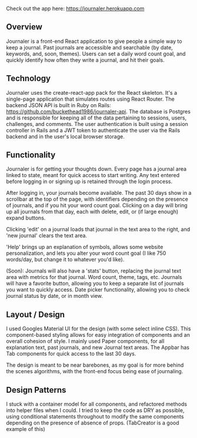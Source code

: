 Check out the app here: https://journaler.herokuapp.com

## Overview

Journaler is a front-end React application to give people a simple way to keep a journal. Past journals are accessible and searchable (by date, keywords, and, soon, themes). Users can set a daily word count goal, and quickly identify how often they write a journal, and hit their goals.

## Technology

Journaler uses the create-react-app pack for the React skeleton. It's a
single-page application that simulates routes using React Router. The backend
JSON API is built in Ruby on Rails: https://github.com/buckethead1986/journaler-api.
The database is Postgres and is responsible for keeping all of the data
pertaining to sessions, users, challenges, and comments. The user authentication
is built using a session controller in Rails and a JWT token to authenticate the
user via the Rails backend and in the user's local browser storage.

## Functionality

Journaler is for getting your thoughts down.  Every page has a journal area linked to state,
meant for quick access to start writing.  Any text entered before logging in or signing up is
retained through the login process.

After logging in, your journals become available. The past 30 days show in a scrollbar at the
top of the page, with identifiers depending on the presence of journals, and if you hit your
word count goal. Clicking on a day will bring up all journals from that day, each with delete,
edit, or (if large enough) expand buttons.

Clicking 'edit' on a journal loads that journal in the text area to the right, and 'new journal'
clears the text area.

'Help' brings up an explanation of symbols, allows some website personalization, and lets you
alter your word count goal (I like 750 words/day, but change it to whatever you'd like).

(Soon):
Journals will also have a 'stats' button, replacing the journal text area with metrics
for that journal.  Word count, theme, tags, etc.
Journals will have a favorite button, allowing you to keep a separate list of journals you want to
quickly access.
Date picker functionality, allowing you to check journal status by date, or in month view.

## Layout / Design

I used Googles Material UI for the design (with some select inline CSS). This
component-based styling allows for easy integration of components and an overall
cohesion of style. I mainly used Paper components, for all explanation text, past journals, and new
Journal text areas. The Appbar has Tab components for quick access to the last 30 days.

The design is meant to be near barebones, as my goal is for more behind the scenes algorithms, with the
front-end focus being ease of journaling.

## Design Patterns

I stuck with a container model for all components, and refactored methods into helper files when I could.
I tried to keep the code as DRY as possible, using conditional statements throughout to modify the same components
depending on the presence of absence of props. (TabCreator is a good example of this)
